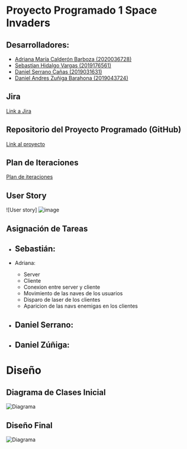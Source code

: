 # Proyecto Programado 1 Space Invaders
## Desarrolladores:
- [Adriana María Calderón Barboza (2020036728)](https://github.com/cuadriante) 
- [Sebastian Hidalgo Vargas (2019176561)](https://github.com/Katharsis0)
- [Daniel Serrano Cañas (2019031631)](https://github.com/dansecan25) 
- [Daniel Andres Zuñiga Barahona (2019043724)](https://github.com/danyazunigab)

## Jira
[Link a Jira](https://projprog1spaceinvaders.atlassian.net/jira/software/projects/SPAC/boards/1)

## Repositorio del Proyecto Programado (GitHub)
[Link al proyecto](https://github.com/dansecan25/Proyecto1-SpaceInvaders)

## Plan de Iteraciones
[Plan de iteraciones](https://projprog1spaceinvaders.atlassian.net/jira/software/projects/SPAC/boards/1/roadmap)
## User Story
![User story] ![image](https://user-images.githubusercontent.com/62965634/120426545-878c5e00-c32d-11eb-81eb-b32dc6572027.png)

## Asignación de Tareas
- Sebastián:
  - 
  
  
- Adriana:
  - Server
  - Cliente
  - Conexion entre server y cliente
  - Movimiento de las naves de los usuarios 
  - Disparo de laser de los clientes
  - Aparicion de las navs enemigas en los clientes 

- Daniel Serrano:
  - 

- Daniel Zúñiga:
  - 

# Diseño
## Diagrama de Clases Inicial
![Diagrama](Diagrama.png)

## Diseño Final
![Diagrama](Diagrama2.jpeg)
